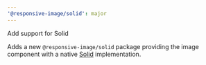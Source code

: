 ```yaml
---
'@responsive-image/solid': major
---
```


Add support for Solid

Adds a new `@responsive-image/solid` package providing the image component with a native [Solid](https://www.solidjs.com/) implementation.
